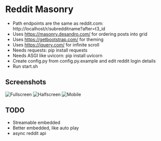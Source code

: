 # Reddit Masonry
* Path endpoints are the same as reddit.com: http://localhost/r/subredditname?after=t3_id
* Uses https://masonry.desandro.com/ for ordering posts into grid
* Uses https://getbootstrap.com/ for theming
* Uses https://jquery.com/ for infinite scroll
* Needs requests: pip install requests
* Needs ASGI like uvicorn: pip install uvicorn
* Create config.py from config.py.example and edit reddit login details
* Run start.sh

## Screenshots
![Fullscreen](https://github.com/chrisootes/reddit-masonry/blob/29cfe1f4565bd2e24668c208e43cdd83bf4a97cc/screenshots/fullscreen.png "Fullscreen")
![Halfscreen](https://github.com/chrisootes/reddit-masonry/blob/29cfe1f4565bd2e24668c208e43cdd83bf4a97cc/screenshots/halfscreen.png "Halfscreen")
![Mobile](https://github.com/chrisootes/reddit-masonry/blob/29cfe1f4565bd2e24668c208e43cdd83bf4a97cc/screenshots/mobile.png "Mobile")

## TODO
* Streamable embedded
* Better embedded, like auto play
* async reddit api